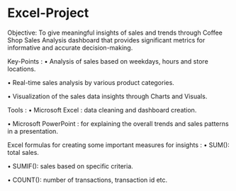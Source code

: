 # Excel-Project

Objective: To give meaningful insights of sales and trends through Coffee Shop Sales Analysis dashboard that provides significant metrics for informative and accurate decision-making.

Key-Points :
 • Analysis of sales based on weekdays, hours and store locations.
 
 • Real-time sales analysis by various product categories.
 
 • Visualization of the sales data insights through Charts and Visuals. 

Tools :
 • Microsoft Excel : data cleaning and dashboard creation.
 
 • Microsoft PowerPoint : for explaining the overall trends and sales patterns in a presentation.

 Excel formulas for creating some important measures for insights :
• SUM(): total sales.

• SUMIF(): sales based on specific criteria.

• COUNT(): number of transactions, transaction id etc.
